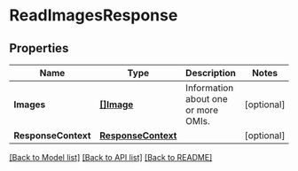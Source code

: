 # ReadImagesResponse

## Properties

Name | Type | Description | Notes
------------ | ------------- | ------------- | -------------
**Images** | [**[]Image**](Image.md) | Information about one or more OMIs. | [optional] 
**ResponseContext** | [**ResponseContext**](ResponseContext.md) |  | [optional] 

[[Back to Model list]](../README.md#documentation-for-models) [[Back to API list]](../README.md#documentation-for-api-endpoints) [[Back to README]](../README.md)


